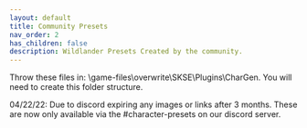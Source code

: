 ```yaml
---
layout: default
title: Community Presets
nav_order: 2
has_children: false
description: Wildlander Presets Created by the community.
---
```


Throw these files in: \game-files\overwrite\SKSE\Plugins\CharGen.  You will need to create this folder structure.


04/22/22:  Due to discord expiring any images or links after 3 months. These are now only available via the #character-presets on our discord server.